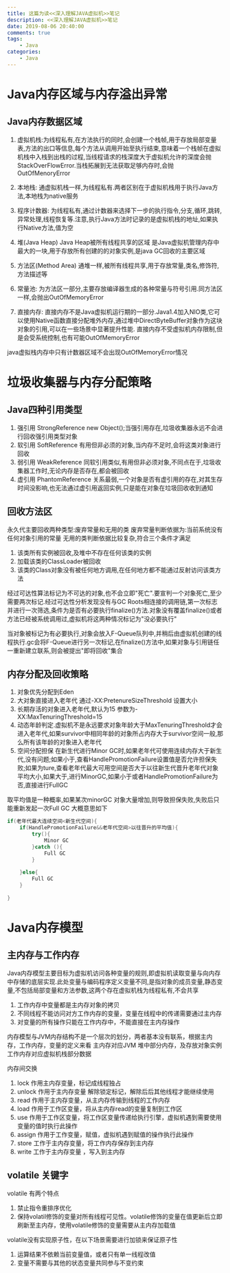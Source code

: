 ```yaml
---
title: 这篇为读<<深入理解JAVA虚拟机>>笔记
description: <<深入理解JAVA虚拟机>>笔记
date: 2019-08-06 20:40:00
comments: true
tags: 
    - Java
categories:
    - Java
---
```


# Java内存区域与内存溢出异常

## Java内存数据区域

1. 虚拟机栈:为线程私有,在方法执行的同时,会创建一个栈帧,用于存放局部变量表,方法的出口等信息,每个方法从调用开始至执行结束,意味着一个栈帧在虚拟机栈中入栈到出栈的过程,当线程请求的栈深度大于虚拟机允许的深度会抛StackOverFlowError.当栈拓展到无法获取足够内存时,会抛OutOfMenoryError
2. 本地栈: 通虚拟机栈一样,为线程私有.两者区别在于虚拟机栈用于执行Java方法,本地栈为native服务
3. 程序计数器: 为线程私有,通过计数器来选择下一步的执行指令,分支,循环,跳转,异常处理,线程恢复等.注意,执行Java方法时记录的是虚拟机栈的地址,如果执行Native方法,值为空

4. 堆(Java Heap) Java Heap被所有线程共享的区域 是Java虚拟机管理内存中最大的一块,用于存放所有创建的的对象实例,是java GC回收的主要区域
5. 方法区(Method Area)  通堆一样,被所有线程共享,用于存放常量,类名,修饰符,方法描述等
6. 常量池: 为方法区一部分,主要存放编译器生成的各种常量与符号引用.同方法区一样,会抛出OutOfMemoryError

7. 直接内存: 直接内存不是Java虚拟机运行期的一部分.Java1.4加入NIO类,它可以使用Native函数直接分配堆外内存,通过堆中DirectByteBuffer对象作为这块对象的引用,可以在一些场景中显著提升性能. 直接内存不受虚拟机内存限制,但是会受系统控制,也有可能OutOfMemoryError

java虚拟栈内存中只有计数器区域不会出现OutOfMemoryError情况

# 垃圾收集器与内存分配策略

## Java四种引用类型

1. 强引用  StrongReference new Object();当强引用存在,垃圾收集器永远不会进行回收强引用类型对象
2. 软引用  SoftReference 有用但非必须的对象,当内存不足时,会将这类对象进行回收
3. 弱引用  WeakReference 同软引用类似,有用但非必须对象,不同点在于,垃圾收集器工作时,无论内存是否存在,都会被回收
4. 虚引用  PhantomReference 关系最弱,一个对象是否有虚引用的存在,对其生存时间没影响,也无法通过虚引用返回实例,只是能在对象在垃圾回收收到通知

## 回收方法区
永久代主要回收两种类型:废弃常量和无用的类
废弃常量判断依据为:当前系统没有任何对象引用的常量
无用的类判断依据比较复杂,符合三个条件才满足
1. 该类所有实例被回收,及堆中不存在任何该类的实例
2. 加载该类的ClassLoader被回收
3. 该类的Class对象没有被任何地方调用,在任何地方都不能通过反射访问该类方法

经过可达性算法标记为不可达的对象,也不会立即"死亡".要宣判一个对象死亡,至少需要两次标记.经过可达性分析发现没有与GC Roots相连接的调用链,第一次标志并进行一次筛选,条件为是否有必要执行finalize()方法.对象没有覆盖finalize()或者方法已经被系统调用过,虚拟机将这两种情况标记为"没必要执行"

当对象被标记为有必要执行,对象会放入F-Queue队列中,并稍后由虚拟机创建的线程执行.gc会将F-Queue进行另一次标记,在finalize()方法中,如果对象与引用链任一重新建立联系,则会被提出"即将回收"集合

## 内存分配及回收策略

1. 对象优先分配到Eden
2. 大对象直接进入老年代 通过-XX:PretenureSizeThreshold 设置大小
3. 长期存活的对象进入老年代,默认为15 参数为- XX:MaxTenuringThreshold=15
4. 动态年龄判定.虚拟机不是永远要求对象年龄大于MaxTenuringThreshold才会进入老年代,如果survivor中相同年龄的对象所占内存大于survivor空间一般,那么所有该年龄的对象进入老年代
5. 空间分配担保
在新生代进行Minor GC时,如果老年代可使用连续内存大于新生代,没有问题;如果小于,查看HandlePromotionFailure设置值是否允许担保失败;如果为ture,查看老年代最大可用空间是否大于以往新生代晋升老年代对象平均大小,如果大于,进行MinorGC,如果小于或者HandlePromotionFailure为否,直接进行FullGC

取平均值是一种概率,如果某次minorGC 对象大量增加,则导致担保失败,失败后只能重新发起一次Full GC
大概意思如下
```java
if(老年代最大连续空间<新生代空间){
    if(HandlePromotionFailure&&老年代空间>以往晋升的平均值){
        try(){
            Minor GC
        }catch (){
            Full GC
        }
        
    }else{
        Full GC
    }
     
}
```

# Java内存模型

## 主内存与工作内存

Java内存模型主要目标为虚拟机访问各种变量的规则,即虚拟机读取变量与向内存中存储的底层实现.此处变量与编码程序定义变量不同,是指对象的成员变量,静态变量,不包括局部变量和方法参数,这两个存在虚拟机栈为线程私有,不会共享

1. 工作内存中变量都是主内存对象的拷贝
2. 不同线程不能访问对方工作内存的变量，变量在线程中的传递需要通过主内存
3. 对变量的所有操作只能在工作内存中，不能直接在主内存操作


内存模型与JVM内存结构不是一个层次的划分，两者基本没有联系，根据主内存，工作内存，变量的定义来看
主内存对应JVM 堆中部分内存，及存放对象实例
工作内存对应虚拟机栈部分数据

内存间交换
1. lock 作用主内存变量，标记成线程独占
2. unlock 作用于主内存变量 解除锁定标记，解除后后其他线程才能继续使用
3. read 作用于主内存变量，从主内存传输到线程的工作内存
4. load 作用于工作区变量，将从主内存read的变量复制到工作区
5. use 作用于工作区变量，将工作区变量传递给执行引擎，虚拟机遇到需要使用变量的值时执行此操作
6. assign 作用于工作变量，赋值，虚拟机遇到赋值的操作执行此操作
7. store 工作于主内存变量，将工作内存保存到主内存
8. write 工作于主内存变量 ，写入到主内存

## volatile 关键字

volatile 有两个特点
1. 禁止指令重排序优化
2. 保持volatil修饰的变量对所有线程可见性。volatile修饰的变量在值更新后立即刷新至主内存，使用volatile修饰的变量需要从主内存加载值

volatile没有实现原子性，在以下场景需要进行加锁来保证原子性
1. 运算结果不依赖当前变量值，或者只有单一线程改值
2. 变量不需要与其他的状态变量共同参与不变约束